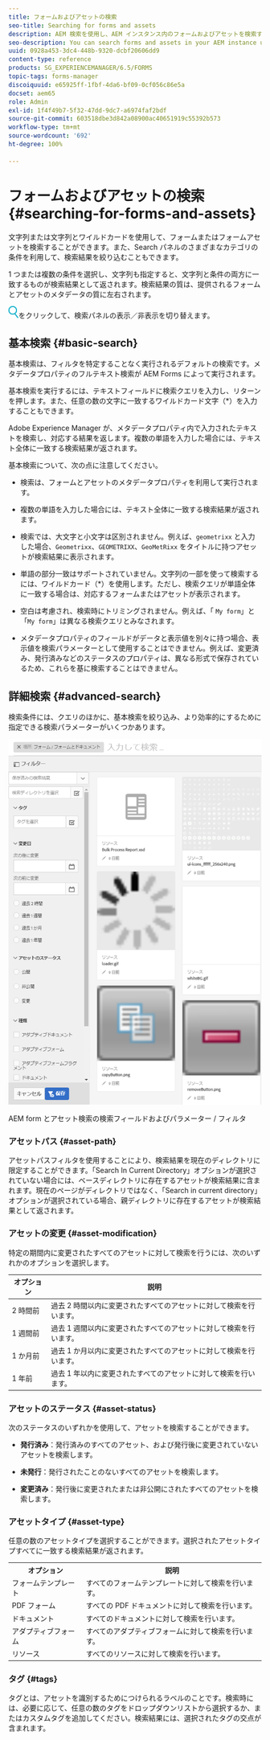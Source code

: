 ```yaml
---
title: フォームおよびアセットの検索
seo-title: Searching for forms and assets
description: AEM 検索を使用し、AEM インスタンス内のフォームおよびアセットを検索することができます。基本検索と詳細検索で、アセットを素早く探し出すことができます。
seo-description: You can search forms and assets in your AEM instance using AEM search. Basic and advanced search allows you to quickly locate your assets.
uuid: 0928a453-3dc4-448b-9320-dcbf20606dd9
content-type: reference
products: SG_EXPERIENCEMANAGER/6.5/FORMS
topic-tags: forms-manager
discoiquuid: e65925ff-1fbf-4da6-bf09-0cf056c86e5a
docset: aem65
role: Admin
exl-id: 1f4f49b7-5f32-47dd-9dc7-a6974faf2bdf
source-git-commit: 603518dbe3d842a08900ac40651919c55392b573
workflow-type: tm+mt
source-wordcount: '692'
ht-degree: 100%

---
```


# フォームおよびアセットの検索{#searching-for-forms-and-assets}

文字列または文字列とワイルドカードを使用して、フォームまたはフォームアセットを検索することができます。また、Search パネルのさまざまなカテゴリの条件を利用して、検索結果を絞り込むこともできます。

1 つまたは複数の条件を選択し、文字列も指定すると、文字列と条件の両方に一致するものが検索結果として返されます。検索結果の質は、提供されるフォームとアセットのメタデータの質に左右されます。

![aem6forms_search](assets/aem6forms_search.png)をクリックして、検索パネルの表示／非表示を切り替えます。

## 基本検索 {#basic-search}

基本検索は、フィルタを特定することなく実行されるデフォルトの検索です。メタデータプロパティのフルテキスト検索が AEM Forms によって実行されます。

基本検索を実行するには、テキストフィールドに検索クエリを入力し、リターンを押します。また、任意の数の文字に一致するワイルドカード文字（&#42;）を入力することもできます。

Adobe Experience Manager が、メタデータプロパティ内で入力されたテキストを検索し、対応する結果を返します。複数の単語を入力した場合には、テキスト全体に一致する検索結果が返されます。

基本検索について、次の点に注意してください。

* 検索は、フォームとアセットのメタデータプロパティを利用して実行されます。
* 複数の単語を入力した場合には、テキスト全体に一致する検索結果が返されます。
* 検索では、大文字と小文字は区別されません。例えば、`geometrixx` と入力した場合、`Geometrixx`、`GEOMETRIXX`、`GeoMetRixx` をタイトルに持つアセットが検索結果に表示されます。

* 単語の部分一致はサポートされていません。文字列の一部を使って検索するには、ワイルドカード（&#42;）を使用します。ただし、検索クエリが単語全体に一致する場合は、対応するフォームまたはアセットが表示されます。
* 空白は考慮され、検索時にトリミングされません。例えば、「 `My form`」と「`My form`」は異なる検索クエリとみなされます。

* メタデータプロパティのフィールドがデータと表示値を別々に持つ場合、表示値を検索パラメーターとして使用することはできません。例えば、変更済み、発行済みなどのステータスのプロパティは、異なる形式で保存されているため、これらを基に検索することはできません。

## 詳細検索 {#advanced-search}

検索条件には、クエリのほかに、基本検索を絞り込み、より効率的にするために指定できる検索パラメーターがいくつかあります。

![AEM form とアセット検索の検索フィールドおよびパラメーター / フィルタ](assets/search_forms_assets.png)

AEM form とアセット検索の検索フィールドおよびパラメーター / フィルタ

### アセットパス {#asset-path}

アセットパスフィルタを使用することにより、検索結果を現在のディレクトリに限定することができます。「Search In Current Directory」オプションが選択されていない場合には、ベースディレクトリに存在するアセットが検索結果に含まれます。現在のページがディレクトリではなく、「Search in current directory」オプションが選択されている場合、親ディレクトリに存在するアセットが検索結果として返されます。

### アセットの変更 {#asset-modification}

特定の期間内に変更されたすべてのアセットに対して検索を行うには、次のいずれかのオプションを選択します。

| **オプション** | **説明** |
|---|---|
| 2 時間前 | 過去 2 時間以内に変更されたすべてのアセットに対して検索を行います。 |
| 1 週間前 | 過去 1 週間以内に変更されたすべてのアセットに対して検索を行います。 |
| 1 か月前 | 過去 1 か月以内に変更されたすべてのアセットに対して検索を行います。 |
| 1 年前 | 過去 1 年以内に変更されたすべてのアセットに対して検索を行います。 |

### アセットのステータス {#asset-status}

次のステータスのいずれかを使用して、アセットを検索することができます。

* **発行済み**：発行済みのすべてのアセット、および発行後に変更されていないアセットを検索します。

* **未発行**：発行されたことのないすべてのアセットを検索します。

* **変更済み**：発行後に変更されたまたは非公開にされたすべてのアセットを検索します。

### アセットタイプ {#asset-type}

任意の数のアセットタイプを選択することができます。選択されたアセットタイプすべてに一致する検索結果が返されます。

<table>
 <tbody>
  <tr>
   <th>オプション</th> 
   <th>説明</th> 
  </tr>
  <tr>
   <td>フォームテンプレート<br /> </td> 
   <td>すべてのフォームテンプレートに対して検索を行います。<br /> </td> 
  </tr>
  <tr>
   <td>PDF フォーム</td> 
   <td>すべての PDF ドキュメントに対して検索を行います。</td> 
  </tr>
  <tr>
   <td>ドキュメント</td> 
   <td>すべてのドキュメントに対して検索を行います。</td> 
  </tr>
  <tr>
   <td>アダプティブフォーム<br /> </td> 
   <td>すべてのアダプティブフォームに対して検索を行います。</td> 
  </tr>
  <tr>
   <td>リソース</td> 
   <td>すべてのリソースに対して検索を行います。<br /> </td> 
  </tr>
 </tbody>
</table>

### タグ {#tags}

タグとは、アセットを識別するためにつけられるラベルのことです。検索時には、必要に応じて、任意の数のタグをドロップダウンリストから選択するか、またはカスタムタグを追加してください。検索結果には、選択されたタグの交点が含まれます。
